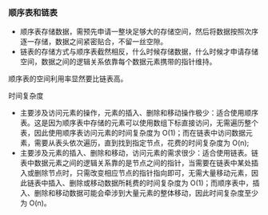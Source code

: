 ### 顺序表和链表

- 顺序表存储数据，需预先申请一整块足够大的存储空间，然后将数据按照次序逐一存储，数据之间紧密贴合，不留一丝空隙。
- 链表的存储方式与顺序表截然相反，什么时候存储数据，什么时候才申请存储空间，数据之间的逻辑关系依靠每个数据元素携带的指针维持。

顺序表的空间利用率显然要比链表高。

时间复杂度

- 主要涉及访问元素的操作，元素的插入、删除和移动操作极少：适合使用顺序表。这是因为顺序表中存储的元素可以使用数组下标直接访问，无需遍历整个表，因此使用顺序表访问元素的时间复杂度为 O(1)；而在链表中访问数据元素，需要从表头依次遍历，直到找到指定节点，花费的时间复杂度为 O(n);
- 主要涉及元素的插入、删除和移动，访问元素的需求很少：适合使用链表。链表中数据元素之间的逻辑关系靠的是节点之间的指针，当需要在链表中某处插入或删除节点时，只需改变相应节点的指针指向即可，无需大量移动元素，因此链表中插入、删除或移动数据所耗费的时间复杂度为 O(1)；而顺序表中，插入、删除和移动数据可能会牵涉到大量元素的整体移动，因此时间复杂度至少为 O(n)。
